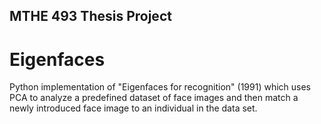## MTHE 493 Thesis Project
# Eigenfaces
Python implementation of "Eigenfaces for recognition" (1991) which uses PCA to analyze a predefined dataset of face images and then match a newly introduced face image to an individual in the data set.